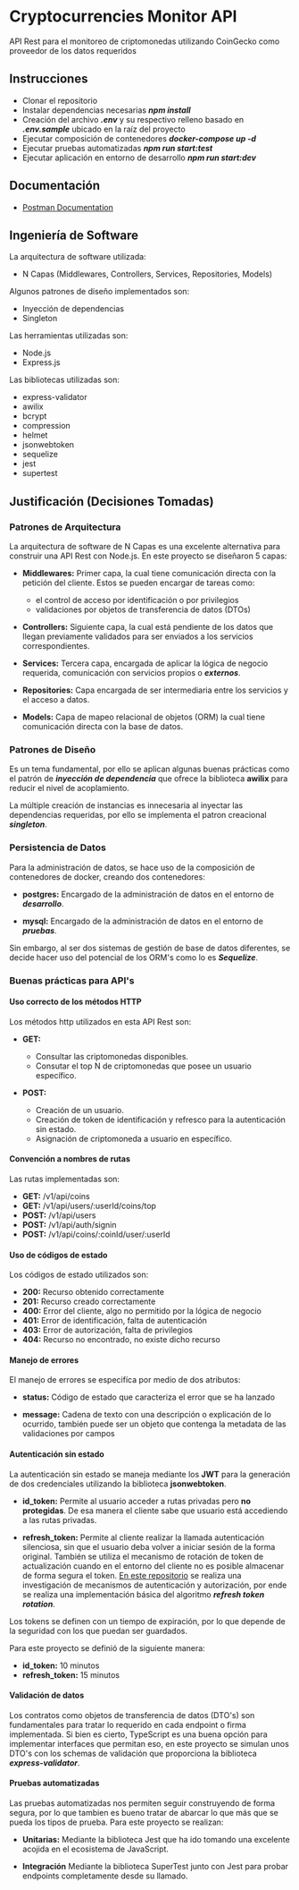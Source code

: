 # Cryptocurrencies Monitor API

API Rest para el monitoreo de criptomonedas utilizando CoinGecko como proveedor de los datos requeridos

## Instrucciones

- Clonar el repositorio
- Instalar dependencias necesarias ***npm install***
- Creación del archivo ***.env*** y su respectivo relleno basado en ***.env.sample*** ubicado en la raíz del proyecto
- Ejecutar composición de contenedores ***docker-compose up -d***
- Ejecutar pruebas automatizadas ***npm run start:test***
- Ejecutar aplicación en entorno de desarrollo ***npm run start:dev***

## Documentación

- [Postman Documentation](https://documenter.getpostman.com/view/8791001/Tz5p5HWL)

## Ingeniería de Software

La arquitectura de software utilizada:

- N Capas (Middlewares, Controllers, Services, Repositories, Models)

Algunos patrones de diseño implementados son:

- Inyección de dependencias
- Singleton

Las herramientas utilizadas son:

- Node.js
- Express.js

Las bibliotecas utilizadas son:

- express-validator
- awilix
- bcrypt
- compression
- helmet
- jsonwebtoken
- sequelize
- jest
- supertest

## Justificación (Decisiones Tomadas)

### Patrones de Arquitectura

La arquitectura de software de N Capas es una excelente alternativa para construir una API Rest con Node.js. En este proyecto se diseñaron 5 capas:

- **Middlewares:** Primer capa, la cual tiene comunicación directa con la petición del cliente.
Estos se pueden encargar de tareas como:
  - el control de acceso por identificación o por privilegios
  - validaciones por objetos de transferencia de datos (DTOs)

- **Controllers:** Siguiente capa, la cual está pendiente de los datos que llegan previamente validados para ser enviados a los servicios correspondientes.

- **Services:** Tercera capa, encargada de aplicar la lógica de negocio requerida, comunicación con servicios propios o ***externos***.

- **Repositories:** Capa encargada de ser intermediaria entre los servicios y el acceso a datos.

- **Models:** Capa de mapeo relacional de objetos (ORM) la cual tiene comunicación directa con la base de datos.

### Patrones de Diseño

Es un tema fundamental, por ello se aplican algunas buenas prácticas como el patrón de ***inyección de dependencia*** que ofrece la biblioteca **awilix** para reducir el nivel de acoplamiento.

La múltiple creación de instancias es innecesaria al inyectar las dependencias requeridas, por ello se implementa el patron creacional ***singleton***.

### Persistencia de Datos

Para la administración de datos, se hace uso de la composición de contenedores de docker, creando dos contenedores:

- **postgres:** Encargado de la administración de datos en el entorno de ***desarrollo***.

- **mysql:** Encargado de la administración de datos en el entorno de ***pruebas***.

Sin embargo, al ser dos sistemas de gestión de base de datos diferentes, se decide hacer uso del potencial de los ORM's como lo es ***Sequelize***.

### Buenas prácticas para API's

#### Uso correcto de los métodos HTTP

Los métodos http utilizados en esta API Rest son:

- **GET:**
  - Consultar las criptomonedas disponibles.
  - Consutar el top N de criptomonedas que posee un usuario específico.

- **POST:**
  - Creación de un usuario.
  - Creación de token de identificación y refresco para la autenticación sin estado.
  - Asignación de criptomoneda a usuario en específico.

#### Convención a nombres de rutas

Las rutas implementadas son:

- **GET:** /v1/api/coins
- **GET:** /v1/api/users/:userId/coins/top
- **POST:** /v1/api/users
- **POST:** /v1/api/auth/signin
- **POST:** /v1/api/coins/:coinId/user/:userId

#### Uso de códigos de estado

Los códigos de estado utilizados son:

- **200:** Recurso obtenido correctamente
- **201:** Recurso creado correctamente
- **400:** Error del cliente, algo no permitido por la lógica de negocio
- **401:** Error de identificación, falta de autenticación
- **403:** Error de autorización, falta de privilegios
- **404:** Recurso no encontrado, no existe dicho recurso

#### Manejo de errores

El manejo de errores se especifíca por medio de dos atributos:

- **status:** Código de estado que caracteriza el error que se ha lanzado

- **message:** Cadena de texto con una descripción o explicación de lo ocurrido, también puede ser un objeto que contenga la metadata de las validaciones por campos

#### Autenticación sin estado

La autenticación sin estado se maneja mediante los **JWT** para la generación de dos credenciales utilizando la biblioteca **jsonwebtoken**.

- **id_token:** Permite al usuario acceder a rutas privadas pero **no protegidas**. De esa manera el cliente sabe que usuario está accediendo a las rutas privadas.

- **refresh_token:** Permite al cliente realizar la llamada autenticación silenciosa, sin que el usuario deba volver a iniciar sesión de la forma original. También se utiliza el mecanismo de rotación de token de actualización cuando en el entorno del cliente no es posible almacenar de forma segura el token. [En este repositorio](https://github.com/FredyCorts7/api_component_thesis) se realiza una investigación de mecanismos de autenticación y autorización, por ende se realiza una implementación básica del algoritmo ***refresh token rotation***.

Los tokens se definen con un tiempo de expiración, por lo que depende de la seguridad con los que puedan ser guardados.

Para este proyecto se definió de la siguiente manera:

- **id_token:** 10 minutos
- **refresh_token:** 15 minutos

#### Validación de datos

Los contratos como objetos de transferencia de datos (DTO's) son fundamentales para tratar lo requerido en cada endpoint o firma implementada. Si bien es cierto, TypeScript es una buena opción para implementar interfaces que permitan eso, en este proyecto se simulan unos DTO's con los schemas de validación que proporciona la biblioteca ***express-validator***.

#### Pruebas automatizadas

Las pruebas automatizadas nos permiten seguir construyendo de forma segura, por lo que tambien es bueno tratar de abarcar lo que más que se pueda los tipos de prueba. Para este proyecto se realizan:

- **Unitarias:** Mediante la biblioteca Jest que ha ido tomando una excelente acojida en el ecosistema de JavaScript.

- **Integración** Mediante la biblioteca SuperTest junto con Jest para probar endpoints completamente desde su llamado.
